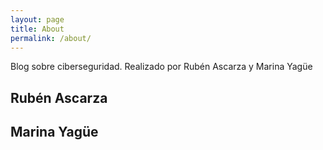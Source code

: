 ```yaml
---
layout: page
title: About
permalink: /about/
---
```


Blog sobre ciberseguridad. Realizado por Rubén Ascarza y Marina Yagüe 

## Rubén Ascarza

## Marina Yagüe


